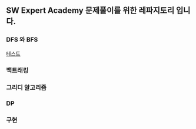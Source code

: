 ## SW Expert Academy 문제풀이를 위한 레파지토리 입니다.

### DFS 와 BFS
[테스트](../../tree/main/SWExpert/src/SW2월3주차/.java)

### 백트래킹


### 그리디 알고리즘



### DP



### 구현
